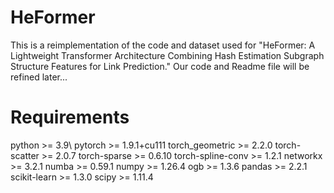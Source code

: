 # HeFormer
This is a reimplementation of the code and dataset used for "HeFormer: A Lightweight Transformer Architecture Combining Hash Estimation Subgraph Structure Features for Link Prediction."
Our code and Readme file will be refined later...
# Requirements
python >= 3.9\\
pytorch >= 1.9.1+cu111
torch_geometric >= 2.2.0
torch-scatter >= 2.0.7
torch-sparse >= 0.6.10
torch-spline-conv >= 1.2.1
networkx >= 3.2.1
numba >= 0.59.1
numpy >= 1.26.4
ogb >= 1.3.6
pandas >= 2.2.1
scikit-learn >= 1.3.0
scipy >= 1.11.4
